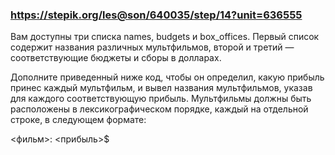 ### https://stepik.org/les@son/640035/step/14?unit=636555

Вам доступны три списка names, budgets и box_offices. Первый список содержит названия различных мультфильмов, второй и третий — соответствующие бюджеты и сборы в долларах.

Дополните приведенный ниже код, чтобы он определил, какую прибыль принес каждый мультфильм, и вывел названия мультфильмов, указав для каждого соответствующую прибыль. Мультфильмы должны быть расположены в лексикографическом порядке, каждый на отдельной строке, в следующем формате:


<фильм>: <прибыль>$
